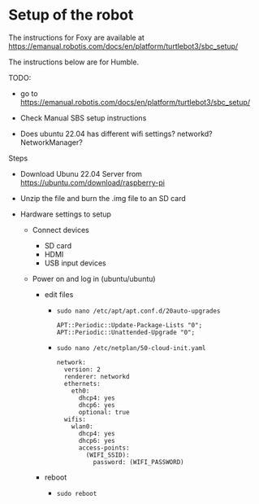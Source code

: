 # Setup of the robot

The instructions for Foxy are available at https://emanual.robotis.com/docs/en/platform/turtlebot3/sbc_setup/

The instructions below are for Humble.


TODO:
- go to https://emanual.robotis.com/docs/en/platform/turtlebot3/sbc_setup/
- Check Manual SBS setup instructions

- Does ubuntu 22.04 has different wifi settings?
   networkd? NetworkManager?

Steps

- Download Ubunu 22.04 Server from https://ubuntu.com/download/raspberry-pi

- Unzip the file and burn the .img file to an SD card

- Hardware settings to setup

   - Connect devices

      - SD card
      - HDMI
      - USB input devices
   
   - Power on and log in (ubuntu/ubuntu)

      - edit files

         - `sudo nano /etc/apt/apt.conf.d/20auto-upgrades`

            ```
            APT::Periodic::Update-Package-Lists "0";
            APT::Periodic::Unattended-Upgrade "0";
            ```
         
         - `sudo nano /etc/netplan/50-cloud-init.yaml`

            ```
            network:
              version: 2
              renderer: networkd
              ethernets:
                eth0:
                  dhcp4: yes
                  dhcp6: yes
                  optional: true
              wifis:
                wlan0:
                  dhcp4: yes
                  dhcp6: yes
                  access-points:
                    (WIFI_SSID):
                      password: (WIFI_PASSWORD)
            ```

      - reboot

         - `sudo reboot`

